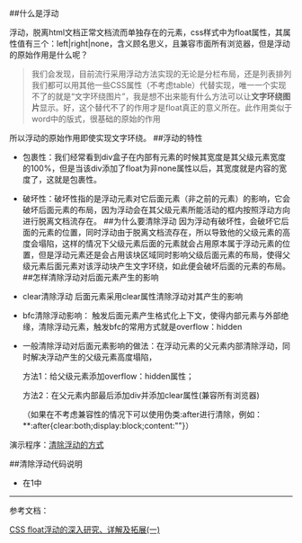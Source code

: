 ##什么是浮动

浮动，脱离html文档正常文档流而单独存在的元素，css样式中为float属性，其属性值有三个：left|right|none，含义顾名思义，且兼容市面所有浏览器，但是浮动的原始作用是什么呢？
> 我们会发现，目前流行采用浮动方法实现的无论是分栏布局，还是列表排列我们都可以用其他一些CSS属性（不考虑table）代替实现，唯一一个实现不了的就是“文字环绕图片”，我是想不出来能有什么方法可以让**文字环绕图片**显示。好，这个替代不了的作用才是float真正的意义所在。此作用类似于word中的版式，很基础的原始的作用

所以浮动的原始作用即使实现文字环绕。
##浮动的特性
- 包裹性：我们经常看到div盒子在内部有元素的时候其宽度是其父级元素宽度的100%，但是当该div添加了float为非none属性以后，其宽度就是内容的宽度了，这就是包裹性。
- 破坏性：破坏性指的是浮动元素对它后面元素（非之前的元素）的影响，它会破坏后面元素的布局，因为浮动会在其父级元素所能活动的框内按照浮动方向进行脱离文档流存在。
##为什么要清除浮动
因为浮动有破坏性，会破坏它后面的元素的位置，同时浮动由于脱离文档流存在，所以导致他的父级元素的高度会塌陷，这样的情况下父级元素后面的元素就会占用原本属于浮动元素的位置，但是浮动元素还是会占用该块区域同时影响父级后面元素的布局，使得父级元素后面元素对该浮动块产生文字环绕，如此便会破坏后面的元素的布局。
##怎样清除浮动对后面元素产生的影响
- clear清除浮动
  后面元素采用clear属性清除浮动对其产生的影响
- bfc清除浮动影响：
  触发后面元素产生格式化上下文，使得内部元素与外部绝缘，清除浮动元素，触发bfc的常用方式就是overflow：hidden
- 一般清除浮动对后面元素影响的做法：在浮动元素的父元素内部清除浮动，同时解决浮动产生的父级元素高度塌陷，

	方法1：给父级元素添加overflow：hidden属性；
	
	方法2：在父元素内部最后添加div并添加clear属性(兼容所有浏览器)

	（如果在不考虑兼容性的情况下可以使用伪类:after进行清除，例如：**:after{clear:both;display:block;content:""}）


演示程序：[清除浮动的方式](../code/float/float.html)

##清除浮动代码说明
- 在1中



----------

参考文档：

[CSS float浮动的深入研究、详解及拓展(一)](http://www.zhangxinxu.com/wordpress/2010/01/css-float%E6%B5%AE%E5%8A%A8%E7%9A%84%E6%B7%B1%E5%85%A5%E7%A0%94%E7%A9%B6%E3%80%81%E8%AF%A6%E8%A7%A3%E5%8F%8A%E6%8B%93%E5%B1%95%E4%B8%80/)
